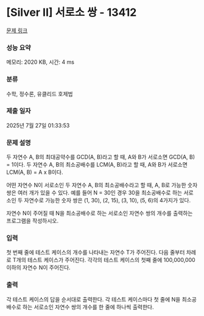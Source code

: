 # [Silver II] 서로소 쌍 - 13412 

[문제 링크](https://www.acmicpc.net/problem/13412) 

### 성능 요약

메모리: 2020 KB, 시간: 4 ms

### 분류

수학, 정수론, 유클리드 호제법

### 제출 일자

2025년 7월 27일 01:33:53

### 문제 설명

<p>두 자연수 A, B의 최대공약수를 GCD(A, B)라고 할 때, A와 B가 서로소면 GCD(A, B) = 1이다. 두 자연수 A, B의 최소공배수를 LCM(A, B)라고 할 때, A와 B가 서로소면 LCM(A, B) = A x B이다.</p>

<p>어떤 자연수 N이 서로소인 두 자연수 A, B의 최소공배수라고 할 때, A, B로 가능한 숫자 쌍은 여러 개가 있을 수 있다. 예를 들어 N = 30인 경우 30을 최소공배수로 하는 서로소인 두 자연수로 가능한 숫자 쌍은 (1, 30), (2, 15), (3, 10), (5, 6)의 4가지가 있다.</p>

<p>자연수 N이 주어질 때 N을 최소공배수로 하는 서로소인 자연수 쌍의 개수를 출력하는 프로그램을 작성하시오.</p>

### 입력 

 <p>첫 번째 줄에 테스트 케이스의 개수를 나타내는 자연수 T가 주어진다. 다음 줄부터 차례로 T개의 테스트 케이스가 주어진다. 각각의 테스트 케이스의 첫째 줄에 100,000,000이하의 자연수 N이 주어진다.</p>

### 출력 

 <p>각 테스트 케이스의 답을 순서대로 출력한다. 각 테스트 케이스마다 첫 줄에 N을 최소공배수로 하는 서로소인 자연수 쌍의 개수를 한 줄에 하나씩 출력한다.</p>

